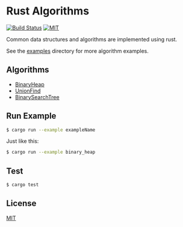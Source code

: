 # Rust Algorithms
[![Build Status](https://travis-ci.org/acodercat/rust-algorithms.svg?branch=master)](https://travis-ci.org/acodercat/rust-algorithms)
[![MIT](https://img.shields.io/badge/License-MIT-green.svg)](https://github.com/acodercat/rust-algorithms/blob/master/LICENSE)

Common data structures and algorithms are implemented using rust.

See the [examples](https://github.com/acodercat/rust-algorithms/blob/master/examples) directory for more algorithm examples.

## Algorithms

* [BinaryHeap](https://github.com/acodercat/rust-algorithms/blob/master/src/binary_heap.rs)
* [UnionFind](https://github.com/acodercat/rust-algorithms/blob/master/src/union_find.rs)
* [BinarySearchTree](https://github.com/acodercat/rust-algorithms/blob/master/src/binary_search_tree.rs)

## Run Example

```bash
$ cargo run --example exampleName
```
Just like this:
```bash
$ cargo run --example binary_heap
```

## Test

```bash
$ cargo test
```

## License

[MIT](LICENSE)
